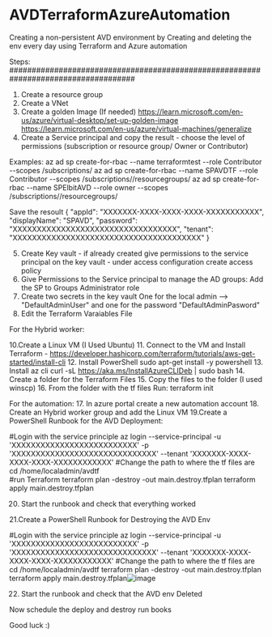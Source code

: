 # AVDTerraformAzureAutomation
Creating a non-persistent AVD environment by Creating and deleting the env every day using Terraform and Azure automation


Steps: 
####################################################################################
1. Create a resource group 
2. Create a VNet
3. Create a golden Image (If needed) 
https://learn.microsoft.com/en-us/azure/virtual-desktop/set-up-golden-image
https://learn.microsoft.com/en-us/azure/virtual-machines/generalize
4. Create a Service principal  and copy the result - choose the level of permissions (subscription or resource group/ Owner or Contributor)

Examples: 
az ad sp create-for-rbac --name terraformtest --role Contributor --scopes /subscriptions/<SubID>
az ad sp create-for-rbac --name SPAVDTF --role Contributor --scopes /subscriptions/<SubID>/resourcegroups/<RGname>
az ad sp create-for-rbac --name SPElbitAVD --role owner --scopes /subscriptions/<SubID>/resourcegroups/<RGname>

Save the resoult
{
  "appId": "XXXXXXX-XXXX-XXXX-XXXX-XXXXXXXXXXX",
  "displayName": "SPAVD",
  "password": "XXXXXXXXXXXXXXXXXXXXXXXXXXXXXXXXXX",
  "tenant": "XXXXXXXXXXXXXXXXXXXXXXXXXXXXXXXXXXXXXXX"
}

5. Create Key vault - if already created give permissions to the service principal on the key vault  - under access configuration create access policy 
6. Give Permissions to the Service principal to manage the AD groups: Add the SP to Groups Administrator role 
7. Create two secrets in the key vault One for the local admin --> "DefaultAdminUser" and one for the password "DefaultAdminPasword"
8. Edit the Terraform Varaiables File


For the Hybrid worker: 

10.Create a Linux VM  (I Used Ubuntu)
11. Connect to the VM and Install Terraform - https://developer.hashicorp.com/terraform/tutorials/aws-get-started/install-cli 
12. Install PowerShell
sudo apt-get install -y powershell
13. Install az cli
curl -sL https://aka.ms/InstallAzureCLIDeb | sudo bash
14. Create a folder for the Terraform Files
15. Copy the files to the folder (I used winscp)
16. From the folder with the tf files Run:
terraform init

For the automation: 
17. In azure portal create a new automation account
18. Create an Hybrid worker group and add the Linux VM
19.Create a PowerShell Runbook for the AVD Deployment:


#Login with the service principle
az login --service-principal -u 'XXXXXXXXXXXXXXXXXXXXXXXXXX' -p 'XXXXXXXXXXXXXXXXXXXXXXXXXXXXXX' --tenant 'XXXXXXX-XXXX-XXXX-XXXX-XXXXXXXXXXXX'
#Change the path to where the tf files are
cd /home/localadmin/avdtf  
#run Terraform
terraform plan -destroy -out main.destroy.tfplan
terraform apply main.destroy.tfplan

20. Start the runbook and check that everything worked

21.Create a PowerShell Runbook for Destroying the AVD Env 

#Login with the service principle
az login --service-principal -u 'XXXXXXXXXXXXXXXXXXXXXXXXXX' -p 'XXXXXXXXXXXXXXXXXXXXXXXXXXXXXX' --tenant 'XXXXXXX-XXXX-XXXX-XXXX-XXXXXXXXXXXX'
#Change the path to where the tf files are
cd /home/localadmin/avdtf
terraform plan -destroy -out main.destroy.tfplan
terraform apply main.destroy.tfplan![image](https://user-images.githubusercontent.com/47793710/224740837-fcb63e10-a00d-481b-9f33-7b6b5f8066a3.png)


22. Start the runbook and check that the AVD env Deleted 


Now schedule the deploy and destroy run books 

Good luck :)











